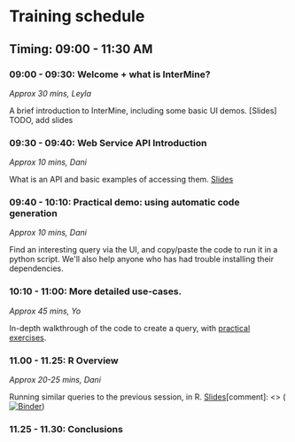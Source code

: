# Training schedule

## Timing: 09:00 - 11:30 AM 

### 09:00 - 09:30: Welcome + what is InterMine?  
_Approx 30 mins, Leyla_  

A brief introduction to InterMine, including some basic UI demos. [Slides] TODO, add slides

### 09:30 - 09:40: Web Service API Introduction 
_Approx 10 mins, Dani_

What is an API and basic examples of accessing them. [Slides](https://docs.google.com/presentation/d/1dQAuY3c1rXM77J6VDHXWBvlh5-ipoQlKIWVtOVR5Zvc/edit?usp=sharing)

### 09:40 - 10:10: Practical demo: using automatic code generation 
_Approx 10 mins, Dani_

Find an interesting query via the UI, and copy/paste the code to run it in a python script. We'll also help anyone who has had trouble installing their dependencies. 

### 10:10 - 11:00: More detailed use-cases. 
_Approx 45 mins, Yo_

In-depth walkthrough of the code to create a query, with [practical exercises](python/practical-exercises.md). 

### 11.00 - 11.25: R Overview 
_Approx 20-25 mins, Dani_

Running similar queries to the previous session, in R. [Slides](https://docs.google.com/presentation/d/1Rs2UQrReE29kgw_MoCV_pELuyDFa6ycplBZ6ZBgwB6U/edit?usp=sharing)[comment]: <> ( [![Binder](https://mybinder.org/badge.svg)](https://mybinder.org/v2/gh/intermine/bosc-2018/master?filepath=R))

### 11.25 - 11.30: Conclusions

